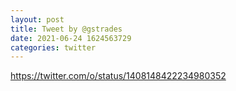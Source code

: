 ```yaml
--- 
layout: post 
title: Tweet by @gstrades 
date: 2021-06-24 1624563729 
categories: twitter 
--- 
```

https://twitter.com/o/status/1408148422234980352